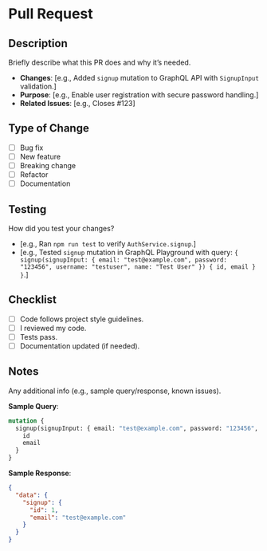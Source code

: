 # Pull Request

## Description
Briefly describe what this PR does and why it’s needed.

- **Changes**: [e.g., Added `signup` mutation to GraphQL API with `SignupInput` validation.]
- **Purpose**: [e.g., Enable user registration with secure password handling.]
- **Related Issues**: [e.g., Closes #123]

## Type of Change
- [ ] Bug fix
- [ ] New feature
- [ ] Breaking change
- [ ] Refactor
- [ ] Documentation

## Testing
How did you test your changes?

- [e.g., Ran `npm run test` to verify `AuthService.signup`.]
- [e.g., Tested `signup` mutation in GraphQL Playground with query: `{ signup(signupInput: { email: "test@example.com", password: "123456", username: "testuser", name: "Test User" }) { id, email } }`.]

## Checklist
- [ ] Code follows project style guidelines.
- [ ] I reviewed my code.
- [ ] Tests pass.
- [ ] Documentation updated (if needed).

## Notes
Any additional info (e.g., sample query/response, known issues).

**Sample Query**:
```graphql
mutation {
  signup(signupInput: { email: "test@example.com", password: "123456", username: "testuser", name: "Test User" }) {
    id
    email
  }
}
```

**Sample Response**:
```json
{
  "data": {
    "signup": {
      "id": 1,
      "email": "test@example.com"
    }
  }
}
```